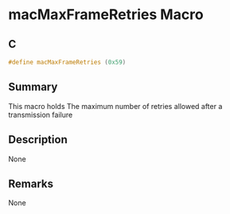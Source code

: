 # macMaxFrameRetries Macro

## C

```c
#define macMaxFrameRetries (0x59)

```

## Summary

This macro holds The maximum number of retries allowed after a transmission failure 

## Description

None
## Remarks

None 

